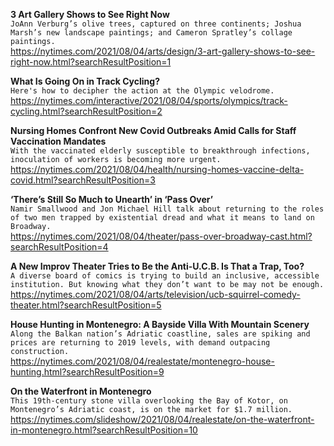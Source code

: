 **3 Art Gallery Shows to See Right Now**\
`JoAnn Verburg’s olive trees, captured on three continents; Joshua Marsh’s new landscape paintings; and Cameron Spratley’s collage paintings.`\
https://nytimes.com/2021/08/04/arts/design/3-art-gallery-shows-to-see-right-now.html?searchResultPosition=1

**What Is Going On in Track Cycling?**\
`Here's how to decipher the action at the Olympic velodrome.`\
https://nytimes.com/interactive/2021/08/04/sports/olympics/track-cycling.html?searchResultPosition=2

**Nursing Homes Confront New Covid Outbreaks Amid Calls for Staff Vaccination Mandates**\
`With the vaccinated elderly susceptible to breakthrough infections, inoculation of workers is becoming more urgent.`\
https://nytimes.com/2021/08/04/health/nursing-homes-vaccine-delta-covid.html?searchResultPosition=3

**‘There’s Still So Much to Unearth’ in ‘Pass Over’**\
`Namir Smallwood and Jon Michael Hill talk about returning to the roles of two men trapped by existential dread and what it means to land on Broadway.`\
https://nytimes.com/2021/08/04/theater/pass-over-broadway-cast.html?searchResultPosition=4

**A New Improv Theater Tries to Be the Anti-U.C.B. Is That a Trap, Too?**\
`A diverse board of comics is trying to build an inclusive, accessible institution. But knowing what they don’t want to be may not be enough.`\
https://nytimes.com/2021/08/04/arts/television/ucb-squirrel-comedy-theater.html?searchResultPosition=5

**House Hunting in Montenegro: A Bayside Villa With Mountain Scenery**\
`Along the Balkan nation’s Adriatic coastline, sales are spiking and prices are returning to 2019 levels, with demand outpacing construction.`\
https://nytimes.com/2021/08/04/realestate/montenegro-house-hunting.html?searchResultPosition=9

**On the Waterfront in Montenegro**\
`This 19th-century stone villa overlooking the Bay of Kotor, on Montenegro’s Adriatic coast, is on the market for $1.7 million.`\
https://nytimes.com/slideshow/2021/08/04/realestate/on-the-waterfront-in-montenegro.html?searchResultPosition=10

